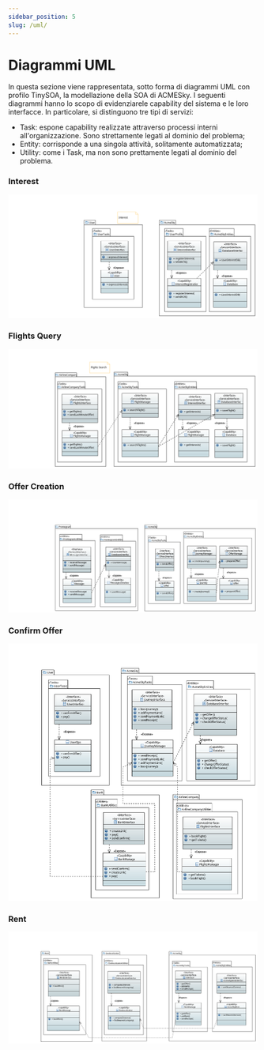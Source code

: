```yaml
---
sidebar_position: 5
slug: /uml/
---
```


# Diagrammi UML
In questa sezione viene rappresentata, sotto forma di diagrammi UML con profilo TinySOA, la modellazione della SOA di ACMESky. I seguenti diagrammi hanno lo scopo di evidenziarele capability del sistema e le loro interfacce.
In particolare, si distinguono tre tipi di servizi:

- Task: espone capability realizzate attraverso processi interni all'organizzazione. Sono strettamente legati al dominio del problema;
- Entity: corrisponde a una singola attività, solitamente automatizzata;
- Utility: come i Task, ma non sono prettamente legati al dominio del problema.

### Interest
![UML Interest](/img/UML_interest.PNG)
### Flights Query
![UML Flights Query](/img/UML_ricerca_voli.PNG)
### Offer Creation
![UML Offer Creation](/img/UML_offer_creation.PNG)
### Confirm Offer
![UML Confirm Offer](/img/UML_confirm_offer.PNG)
### Rent
![UML Rent](/img/UML_rent.PNG)
